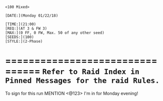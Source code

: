 ```MD
<100 Mixed>

[DATE:](Monday 01/22/18)

[TIME:](21:00)
[REQ:](AT 3 & FW 3)
[MAX:](0 FF, 0 FW, Max. 50 of any other seed)
[SEEDS:](100)
[STYLE:](2-Phase)
```
================================
```Refer to Raid Index in Pinned Messages for the raid Rules.```
================================
To sign for this run MENTION <@123> I'm in for Monday evening!
```
